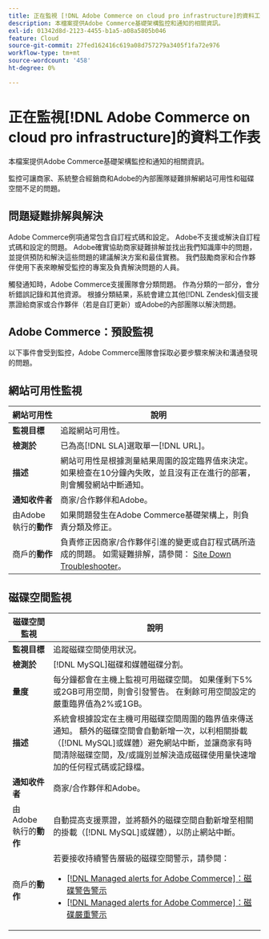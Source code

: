 ```yaml
---
title: 正在監視 [!DNL Adobe Commerce on cloud pro infrastructure]的資料工作表
description: 本檔案提供Adobe Commerce基礎架構監控和通知的相關資訊。
exl-id: 01342d8d-2123-4455-b1a5-a08a5805b046
feature: Cloud
source-git-commit: 27fed162416c619a08d757279a3405f1fa72e976
workflow-type: tm+mt
source-wordcount: '458'
ht-degree: 0%

---
```



# 正在監視[!DNL Adobe Commerce on cloud pro infrastructure]的資料工作表

本檔案提供Adobe Commerce基礎架構監控和通知的相關資訊。

監控可讓商家、系統整合經銷商和Adobe的內部團隊疑難排解網站可用性和磁碟空間不足的問題。

## 問題疑難排解與解決

Adobe Commerce例項通常包含自訂程式碼和設定。 Adobe不支援或解決自訂程式碼和設定的問題。 Adobe確實協助商家疑難排解並找出我們知識庫中的問題，並提供預防和解決這些問題的建議解決方案和最佳實務。 我們鼓勵商家和合作夥伴使用下表來瞭解受監控的專案及負責解決問題的人員。

觸發通知時，Adobe Commerce支援團隊會分類問題。 作為分類的一部分，會分析錯誤記錄和其他資源。 根據分類結果，系統會建立其他[!DNL Zendesk]個支援票證給商家或合作夥伴（若是自訂更新）或Adobe的內部團隊以解決問題。

## Adobe Commerce：預設監視

以下事件會受到監控，Adobe Commerce團隊會採取必要步驟來解決和溝通發現的問題。

## 網站可用性監視

| 網站可用性 | 說明 |
|------------|------------|
| **監視目標** | 追蹤網站可用性。 |
| **檢測於** | 已為高[!DNL SLA]選取單一[!DNL URL]。 |
| **描述** | 網站可用性是根據測量結果周圍的設定臨界值來決定。 如果檢查在10分鐘內失敗，並且沒有正在進行的部署，則會觸發網站中斷通知。 |
| **通知收件者** | 商家/合作夥伴和Adobe。 |
| 由Adobe執行的&#x200B;**動作** | 如果問題發生在Adobe Commerce基礎架構上，則負責分類及修正。 |
| 商戶的&#x200B;**動作** | 負責修正因商家/合作夥伴引進的變更或自訂程式碼所造成的問題。 如需疑難排解，請參閱： [Site Down Troubleshooter](https://experienceleague.adobe.com/docs/commerce-knowledge-base/kb/troubleshooting/site-down-or-unresponsive/magento-site-down-troubleshooter.html?lang=zh-Hant)。 |

## 磁碟空間監視

| 磁碟空間監視 | 說明 |
|------------|------------|
| **監視目標** | 追蹤磁碟空間使用狀況。 |
| **檢測於** | [!DNL MySQL]磁碟和媒體磁碟分割。 |
| **量度** | 每分鐘都會在主機上監視可用磁碟空間。 如果僅剩下5%或2GB可用空間，則會引發警告。 在剩餘可用空間設定的嚴重臨界值為2%或1GB。 |
| **描述** | 系統會根據設定在主機可用磁碟空間周圍的臨界值來傳送通知。 額外的磁碟空間會自動新增一次，以利相關掛載（[!DNL MySQL]或媒體）避免網站中斷，並讓商家有時間清除磁碟空間，及/或識別並解決造成磁碟使用量快速增加的任何程式碼或記錄檔。 |
| **通知收件者** | 商家/合作夥伴和Adobe。 |
| 由Adobe執行的&#x200B;**動作** | 自動提高支援票證，並將額外的磁碟空間自動新增至相關的掛載（[!DNL MySQL]或媒體），以防止網站中斷。 |
| 商戶的&#x200B;**動作** | 若要接收持續警告層級的磁碟空間警示，請參閱： <ul><li>[[!DNL Managed alerts for Adobe Commerce]：磁碟警告警示](https://experienceleague.adobe.com/zh-hant/docs/commerce-operations/tools/managed-alerts-for-adobe-commerce/managed-alerts-for-magento-commerce-disk-warning-alert)</li><li>[[!DNL Managed alerts for Adobe Commerce]：磁碟嚴重警示](https://experienceleague.adobe.com/zh-hant/docs/commerce-operations/tools/managed-alerts-for-adobe-commerce/managed-alerts-for-magento-commerce-disk-critical-alert) </li></ul> |
